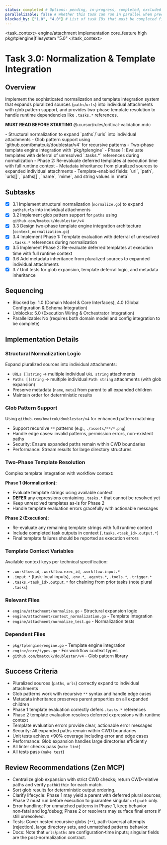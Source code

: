 ```yaml
---
status: completed # Options: pending, in-progress, completed, excluded
parallelizable: false # Whether this task can run in parallel when preconditions are met
blocked_by: ["1.0", "4.0"] # List of task IDs that must be completed first
---
```


<task_context>
<domain>engine/attachment</domain>
<type>implementation</type>
<scope>core_feature</scope>
<complexity>high</complexity>
<dependencies>pkg/tplengine|filesystem</dependencies>
<unblocks>"5.0"</unblocks>
</task_context>

# Task 3.0: Normalization & Template Integration

## Overview

Implement the sophisticated normalization and template integration system that expands pluralized sources (`paths`/`urls`) into individual attachments with glob pattern support, and provides two-phase template resolution to handle runtime dependencies like `.tasks.*` references.

<import>**MUST READ BEFORE STARTING** @.cursor/rules/critical-validation.mdc</import>

<requirements>
- Structural normalization to expand `paths`/`urls` into individual attachments
- Glob pattern support using `github.com/bmatcuk/doublestar/v4` for recursive patterns
- Two-phase template engine integration with `pkg/tplengine`
- Phase 1: Evaluate templates with deferral of unresolved `.tasks.*` references during normalization
- Phase 2: Re-evaluate deferred templates at execution time with full runtime context
- Metadata inheritance from pluralized sources to expanded individual attachments
- Template-enabled fields: `url`, `path`, `urls[]`, `paths[]`, `name`, `mime`, and string values in `meta`
</requirements>

## Subtasks

- [x] 3.1 Implement structural normalization (`normalize.go`) to expand `paths`/`urls` into individual attachments
- [x] 3.2 Implement glob pattern support for `paths` using `github.com/bmatcuk/doublestar/v4`
- [x] 3.3 Design two-phase template engine integration architecture (`context_normalization.go`)
- [x] 3.4 Implement Phase 1: Template evaluation with deferral of unresolved `.tasks.*` references during normalization
- [x] 3.5 Implement Phase 2: Re-evaluate deferred templates at execution time with full runtime context
- [x] 3.6 Add metadata inheritance from pluralized sources to expanded individual attachments
- [x] 3.7 Unit tests for glob expansion, template deferral logic, and metadata inheritance

## Sequencing

- Blocked by: 1.0 (Domain Model & Core Interfaces), 4.0 (Global Configuration & Schema Integration)
- Unblocks: 5.0 (Execution Wiring & Orchestrator Integration)
- Parallelizable: No (requires both domain model and config integration to be complete)

## Implementation Details

### Structural Normalization Logic

Expand pluralized sources into individual attachments:

- `URLs []string` → multiple individual `URL string` attachments
- `Paths []string` → multiple individual `Path string` attachments (with glob expansion)
- Preserve metadata (`name`, `meta`) from parent to all expanded children
- Maintain order for deterministic results

### Glob Pattern Support

Using `github.com/bmatcuk/doublestar/v4` for enhanced pattern matching:

- Support recursive `**` patterns (e.g., `./assets/**/*.png`)
- Handle edge cases: invalid patterns, permission errors, non-existent paths
- Security: Ensure expanded paths remain within CWD boundaries
- Performance: Stream results for large directory structures

### Two-Phase Template Resolution

Complex template integration with workflow context:

**Phase 1 (Normalization):**

- Evaluate template strings using available context
- **DEFER** any expressions containing `.tasks.*` that cannot be resolved yet
- Keep unresolved templates as-is for Phase 2
- Handle template evaluation errors gracefully with actionable messages

**Phase 2 (Execution):**

- Re-evaluate any remaining template strings with full runtime context
- Include completed task outputs in context (`.tasks.<task_id>.output.*`)
- Final template failures should be reported as execution errors

### Template Context Variables

Available context keys per technical specification:

- `.workflow.id`, `.workflow.exec_id`, `.workflow.input.*`
- `.input.*` (task-local inputs), `.env.*`, `.agents.*`, `.tools.*`, `.trigger.*`
- `.tasks.<task_id>.output.*` for chaining from prior tasks (note plural `.tasks`)

### Relevant Files

- `engine/attachment/normalize.go` - Structural expansion logic
- `engine/attachment/context_normalization.go` - Template integration
- `engine/attachment/normalize_test.go` - Normalization tests

### Dependent Files

- `pkg/tplengine/engine.go` - Template engine integration
- `engine/core/types.go` - For workflow context types
- `github.com/bmatcuk/doublestar/v4` - Glob pattern library

## Success Criteria

- Pluralized sources (`paths`, `urls`) correctly expand to individual attachments
- Glob patterns work with recursive `**` syntax and handle edge cases
- Metadata inheritance preserves parent properties on all expanded children
- Phase 1 template evaluation correctly defers `.tasks.*` references
- Phase 2 template evaluation resolves deferred expressions with runtime context
- Template evaluation errors provide clear, actionable error messages
- Security: All expanded paths remain within CWD boundaries
- Unit tests achieve >90% coverage including error and edge cases
- Performance: Glob expansion handles large directories efficiently
- All linter checks pass (`make lint`)
- All tests pass (`make test`)

## Review Recommendations (Zen MCP)

- Centralize glob expansion with strict CWD checks; return CWD‑relative paths and verify `pathWithin` for each match.
- Sort glob results for deterministic output ordering.
- Clarify lifecycle: Phase 1 may yield a parent with deferred plural sources; Phase 2 must run before execution to guarantee singular `url`/`path` only.
- Error handling: For unmatched patterns in Phase 1, keep behavior non‑fatal and log/debug; Phase 2 or resolvers may surface final errors if still unresolved.
- Tests: Cover nested recursive globs (`**`), path‑traversal attempts (rejection), large directory sets, and unmatched patterns behavior.
- Docs: Note that `urls`/`paths` are configuration‑time inputs; singular fields are the post‑normalization contract.
